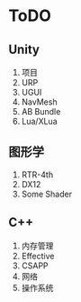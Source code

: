 # ToDO

## Unity

1. 项目
2. URP
3. UGUI
4. NavMesh
5. AB Bundle
6. Lua/XLua

## 图形学

1. RTR-4th
2. DX12
3. Some Shader

## C++

1. 内存管理
2. Effective
3. CSAPP
4. 网络
5. 操作系统